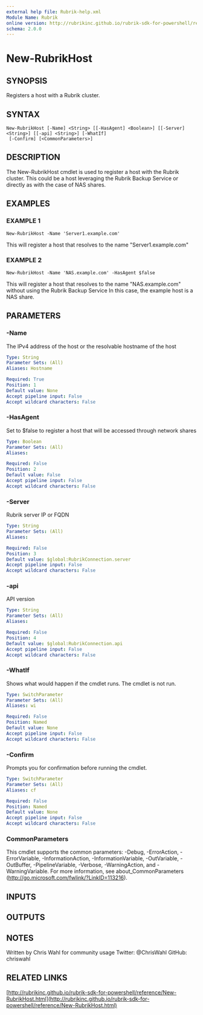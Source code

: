 ```yaml
---
external help file: Rubrik-help.xml
Module Name: Rubrik
online version: http://rubrikinc.github.io/rubrik-sdk-for-powershell/reference/New-RubrikHost.html
schema: 2.0.0
---
```


# New-RubrikHost

## SYNOPSIS
Registers a host with a Rubrik cluster.

## SYNTAX

```
New-RubrikHost [-Name] <String> [[-HasAgent] <Boolean>] [[-Server] <String>] [[-api] <String>] [-WhatIf]
 [-Confirm] [<CommonParameters>]
```

## DESCRIPTION
The New-RubrikHost cmdlet is used to register a host with the Rubrik cluster.
This could be a host leveraging the Rubrik Backup Service or directly as with the case of NAS shares.

## EXAMPLES

### EXAMPLE 1
```
New-RubrikHost -Name 'Server1.example.com'
```

This will register a host that resolves to the name "Server1.example.com"

### EXAMPLE 2
```
New-RubrikHost -Name 'NAS.example.com' -HasAgent $false
```

This will register a host that resolves to the name "NAS.example.com" without using the Rubrik Backup Service
In this case, the example host is a NAS share.

## PARAMETERS

### -Name
The IPv4 address of the host or the resolvable hostname of the host

```yaml
Type: String
Parameter Sets: (All)
Aliases: Hostname

Required: True
Position: 1
Default value: None
Accept pipeline input: False
Accept wildcard characters: False
```

### -HasAgent
Set to $false to register a host that will be accessed through network shares

```yaml
Type: Boolean
Parameter Sets: (All)
Aliases:

Required: False
Position: 2
Default value: False
Accept pipeline input: False
Accept wildcard characters: False
```

### -Server
Rubrik server IP or FQDN

```yaml
Type: String
Parameter Sets: (All)
Aliases:

Required: False
Position: 3
Default value: $global:RubrikConnection.server
Accept pipeline input: False
Accept wildcard characters: False
```

### -api
API version

```yaml
Type: String
Parameter Sets: (All)
Aliases:

Required: False
Position: 4
Default value: $global:RubrikConnection.api
Accept pipeline input: False
Accept wildcard characters: False
```

### -WhatIf
Shows what would happen if the cmdlet runs.
The cmdlet is not run.

```yaml
Type: SwitchParameter
Parameter Sets: (All)
Aliases: wi

Required: False
Position: Named
Default value: None
Accept pipeline input: False
Accept wildcard characters: False
```

### -Confirm
Prompts you for confirmation before running the cmdlet.

```yaml
Type: SwitchParameter
Parameter Sets: (All)
Aliases: cf

Required: False
Position: Named
Default value: None
Accept pipeline input: False
Accept wildcard characters: False
```

### CommonParameters
This cmdlet supports the common parameters: -Debug, -ErrorAction, -ErrorVariable, -InformationAction, -InformationVariable, -OutVariable, -OutBuffer, -PipelineVariable, -Verbose, -WarningAction, and -WarningVariable.
For more information, see about_CommonParameters (http://go.microsoft.com/fwlink/?LinkID=113216).

## INPUTS

## OUTPUTS

## NOTES
Written by Chris Wahl for community usage
Twitter: @ChrisWahl
GitHub: chriswahl

## RELATED LINKS

[http://rubrikinc.github.io/rubrik-sdk-for-powershell/reference/New-RubrikHost.html](http://rubrikinc.github.io/rubrik-sdk-for-powershell/reference/New-RubrikHost.html)

